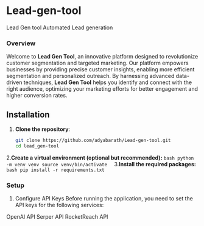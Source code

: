 # Lead-gen-tool
Lead Gen tool Automated Lead generation
### Overview
Welcome to **Lead Gen Tool**, an innovative platform designed to revolutionize customer segmentation and targeted marketing. Our platform empowers businesses by providing precise customer insights, enabling more efficient segmentation and personalized outreach. By harnessing advanced data-driven techniques, **Lead Gen Tool** helps you identify and connect with the right audience, optimizing your marketing efforts for better engagement and higher conversion rates.

## Installation

1. **Clone the repository**:
   ```bash
   git clone https://github.com/adyabarath/Lead-gen-tool.git
   cd lead_gen-tool
   ```

2.**Create a virtual environment (optional but recommended):**
      ```bash
      python -m venv venv
      source venv/bin/activate 
      ```
3.**Install the required packages:**
    ```bash
    pip install -r requirements.txt
      ```

### Setup
1. Configure API Keys
Before running the application, you need to set the API keys for the following services:

OpenAI API
Serper API
RocketReach API

